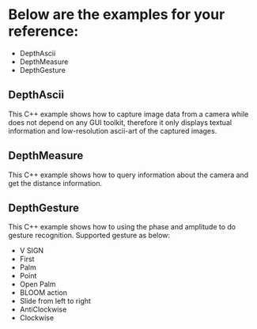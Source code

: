 # Below are the examples for your reference:
* DepthAscii
* DepthMeasure
* DepthGesture

## DepthAscii

This C++ example shows how to capture image data from a camera while does not depend on any GUI toolkit, therefore it only displays textual information and low-resolution ascii-art of the captured images.

## DepthMeasure
This C++ example shows how to  query information about the camera and get the distance information.

## DepthGesture

This C++ example shows how to using the phase and amplitude to do gesture recognition.
Supported gesture as below:
* V SIGN
* First
* Palm
* Point
* Open Palm
* BLOOM action
* Slide from left to right
* AntiClockwise
* Clockwise 